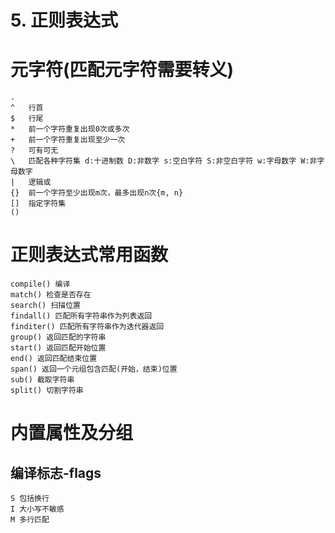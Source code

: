 # 5. 正则表达式

# 元字符(匹配元字符需要转义)

	.
	^ 	行首
	$ 	行尾
	* 	前一个字符重复出现0次或多次
	+ 	前一个字符重复出现至少一次
	? 	可有可无
	\ 	匹配各种字符集 d:十进制数 D:非数字 s:空白字符 S:非空白字符 w:字母数字 W:非字母数字
	| 	逻辑或
	{} 	前一个字符至少出现m次，最多出现n次{m, n}
	[] 	指定字符集
	()

# 正则表达式常用函数

	compile() 编译
	match() 检查是否存在
	search() 扫描位置
	findall() 匹配所有字符串作为列表返回
	finditer() 匹配所有字符串作为迭代器返回
	group() 返回匹配的字符串
	start() 返回匹配开始位置
	end() 返回匹配结束位置
	span() 返回一个元组包含匹配(开始，结束)位置
	sub() 截取字符串
	split() 切割字符串


# 内置属性及分组

## 编译标志-flags
	S 包括换行
	I 大小写不敏感
	M 多行匹配